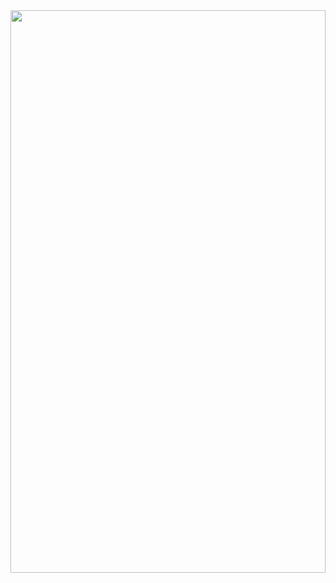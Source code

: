 <picture>
  <img style="width: 100%;height: 900px;"
    src="https://cdn.jsdelivr.net/gh/SaajanM/SaajanM@5d34fff2a7db297742f051ef12fa93b24dd0f0ac/website.svg?sanitize=true">
</picture>
